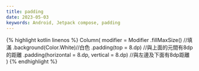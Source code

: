 ```yaml
---
title: padding
date: 2023-05-03
keywords: Android, Jetpack compose, padding
---
```

{% highlight kotlin linenos %}
Column(
  modifier = Modifier
  .fillMaxSize() //填滿
  .background(Color.White)//白色
  .padding(top = 8.dp) //與上面的元間有8dp的距離
  .padding(horizontal = 8.dp, vertical = 8.dp) //與左邊及下面有8dp距離
) 
{% endhighlight %}